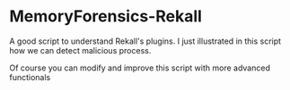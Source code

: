 # MemoryForensics-Rekall
A good script to understand Rekall's plugins. I just illustrated in this script how we can detect malicious process.

Of course you can modify and improve this script with more advanced functionals
